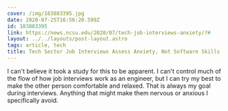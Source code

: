 ```yaml
---
cover: /img/183883395.jpg
date: 2020-07-25T16:56:20.599Z
id: 183883395
link: https://news.ncsu.edu/2020/07/tech-job-interviews-anxiety/?#
layout: ../../layouts/post-layout.astro
tags: article, tech
title: Tech Sector Job Interviews Assess Anxiety, Not Software Skills
---
```


I can't believe it took a study for this to be apparent. I can't control much of the flow of how job interviews work as an engineer, but I can try my best to make the other person comfortable and relaxed. That is always my goal during interviews. Anything that might make them nervous or anxious I specifically avoid.
